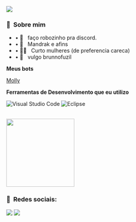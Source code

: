 ![](https://komarev.com/ghpvc/?username=Brunnokkj&color=c219d8)

<h3> 🥰 &nbsp;Sobre mim </h3>

- • 🤖 &nbsp; faço robozinho pra discord.
- • 🤕 &nbsp; Mandrak e afins
- • 👨‍🦲 &nbsp; Curto mulheres (de preferencia careca)
- • 🔫 &nbsp; vulgo brunnofuzil

**Meus bots**

  <a href="https://discord.com/oauth2/authorize?client_id=688890062938701825&scope=bot&permissions=3534153">Molly</a>

**Ferramentas de Desenvolvimento que eu utilizo**

  ![Visual Studio Code](https://img.shields.io/badge/-Visual%20Studio%20Code-333333?style=flat&logo=visual-studio-code&logoColor=007ACC)
  ![Eclipse](https://img.shields.io/badge/-Eclipse-333333?style=flat&logo=eclipse-ide&logoColor=2C2255)

<br/>

<a href="https://github.com/Brunnokkj">
  <img height="180em" src="https://github-readme-stats.vercel.app/api?username=Brunnokkj&theme=midnight-purple&show_icons=true" />
</a>

<br/>

<h3> 📱 &nbsp;Redes sociais: </h3> 

 <a href="#" alt="Instagram">
  <img src="https://img.shields.io/badge/-Instagram-DF0174?style=flat-square&labelColor=DF0174&logo=instagram&logoColor=white&link=https://instagram.com/brunnofuzil"/></a>
  

 <a href="#" alt="Discord">
  <img src="https://img.shields.io/badge/-Discord-5a96e6?style=flat-square&labelColor=5a96e6&logo=discord&logoColor=white&link=https://discord.gg/kuqYjhruK6"/></a>
  
